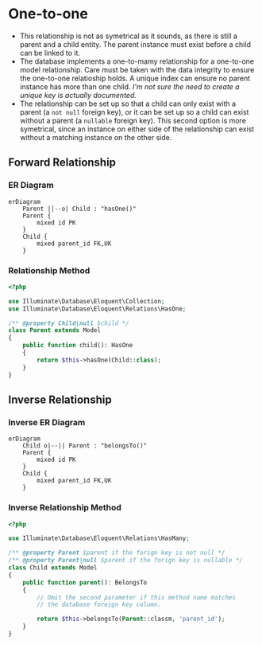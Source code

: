 # One-to-one

* This relationship is not as symetrical as it sounds,
  as there is still a parent and a child entity.
  The parent instance must exist before a child can be linked to it.
* The database implements a one-to-mamy relationship for a one-to-one
  model relationship.
  Care must be taken with the data integrity to ensure the one-to-one
  relatioship holds.
  A unique index can ensure no parent instance has more than one child.
  *I'm not sure the need to create a unique key is actually documented.*
* The relationship can be set up so that a child can only exist with
  a parent (a `not null` foreign key), or it can be set up so
  a child can exist without a parent (a `nullable` foreign key).
  This second option is more symetrical, since an instance on either
  side of the relationship can exist without a matching instance on
  the other side.

## Forward Relationship

### ER Diagram

```mermaid
erDiagram
    Parent ||--o| Child : "hasOne()"
    Parent {
        mixed id PK
    }
    Child {
        mixed parent_id FK,UK
    }
```

### Relationship Method

```php
<?php

use Illuminate\Database\Eloquent\Collection;
use Illuminate\Database\Eloquent\Relations\HasOne;

/** @property Child|null $child */
class Parent extends Model
{
    public function child(): HasOne
    {
        return $this->hasOne(Child::class);
    }
}
```

## Inverse Relationship

### Inverse ER Diagram

```mermaid
erDiagram
    Child o|--|| Parent : "belongsTo()"
    Parent {
        mixed id PK
    }
    Child {
        mixed parent_id FK,UK
    }
```
### Inverse Relationship Method

```php
<?php

use Illuminate\Database\Eloquent\Relations\HasMany;

/** @property Parent $parent if the forign key is not null */
/** @property Parent|null $parent if the forign key is nullable */
class Child extends Model
{
    public function parent(): BelongsTo
    {
        // Omit the second parameter if this method name matches
        // the database foreign key column.

        return $this->belongsTo(Parent::classm, 'parent_id');
    }
}
```
